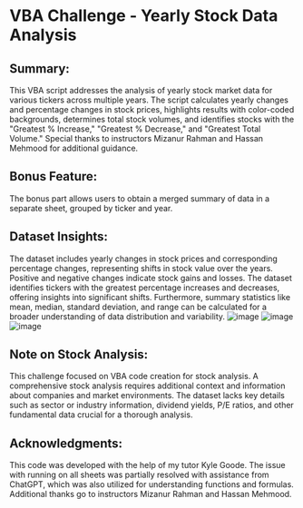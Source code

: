 # VBA Challenge - Yearly Stock Data Analysis

## Summary:

This VBA script addresses the analysis of yearly stock market data for various tickers across multiple years. The script calculates yearly changes and percentage changes in stock prices, highlights results with color-coded backgrounds, determines total stock volumes, and identifies stocks with the "Greatest % Increase," "Greatest % Decrease," and "Greatest Total Volume." Special thanks to instructors Mizanur Rahman and Hassan Mehmood for additional guidance.

## Bonus Feature:

The bonus part allows users to obtain a merged summary of data in a separate sheet, grouped by ticker and year.

## Dataset Insights:

The dataset includes yearly changes in stock prices and corresponding percentage changes, representing shifts in stock value over the years. Positive and negative changes indicate stock gains and losses. The dataset identifies tickers with the greatest percentage increases and decreases, offering insights into significant shifts. Furthermore, summary statistics like mean, median, standard deviation, and range can be calculated for a broader understanding of data distribution and variability.
![image](https://github.com/ZinDaria/VBA_Chalange/assets/141193973/8c3bdcad-0b36-46ff-a6f9-d3c735baaa11)
![image](https://github.com/ZinDaria/VBA_Chalange/assets/141193973/5a645004-5acf-4161-8327-5cf87e8c99b0)
![image](https://github.com/ZinDaria/VBA_Chalange/assets/141193973/4e606306-27e2-450d-b137-48e9152e2154)


## Note on Stock Analysis:

This challenge focused on VBA code creation for stock analysis. A comprehensive stock analysis requires additional context and information about companies and market environments. The dataset lacks key details such as sector or industry information, dividend yields, P/E ratios, and other fundamental data crucial for a thorough analysis.

## Acknowledgments:

This code was developed with the help of my tutor Kyle Goode. The issue with running on all sheets was partially resolved with assistance from ChatGPT, which was also utilized for understanding functions and formulas. Additional thanks go to instructors Mizanur Rahman and Hassan Mehmood.
